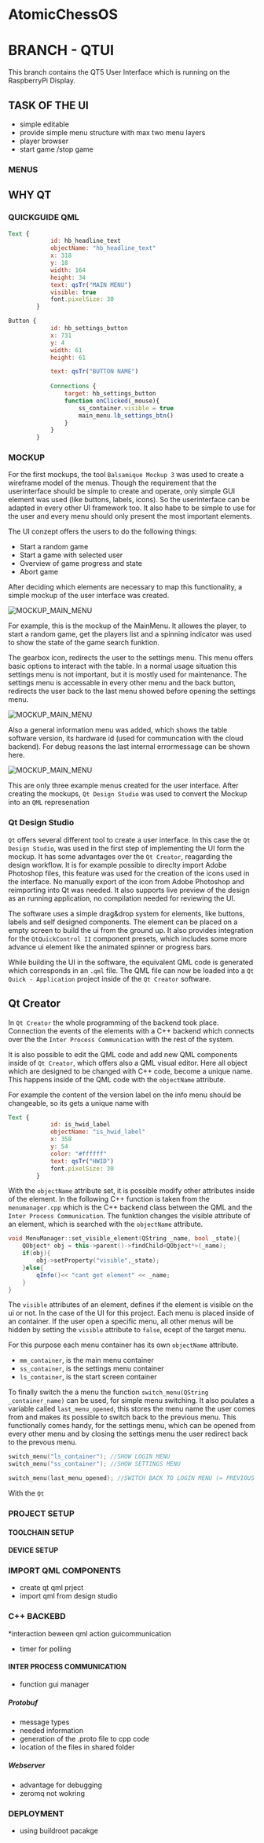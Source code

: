 # AtomicChessOS


# BRANCH - QTUI

This branch contains the QT5 User Interface which is running on the RaspberryPi Display.



## TASK OF THE UI

* simple editable
* provide simple menu structure with max two menu layers
* player browser
* start game /stop game

### MENUS

## WHY QT

### QUICKGUIDE QML

```qml
Text {
            id: hb_headline_text
            objectName: "hb_headline_text"
            x: 318
            y: 18
            width: 164
            height: 34
            text: qsTr("MAIN MENU")
            visible: true            
            font.pixelSize: 30
        }
```


```qml
Button {
            id: hb_settings_button
            x: 731
            y: 4
            width: 61
            height: 61

            text: qsTr("BUTTON NAME")
            
            Connections {
                target: hb_settings_button
                function onClicked(_mouse){
                    ss_container.visible = true
                    main_menu.lb_settings_btn()
                }
            }
        }
```



### MOCKUP

For the first mockups, the tool `Balsamique Mockup 3` was used to create a wireframe model of the menus.
Though the requirement that the userinterface should be simple to create and operate, only simple GUI element was used (like buttons, labels, icons).
So the userinterface can be adapted in every other UI framework too.
It also habe to be simple to use for the user and every menu should only present the most important elements.

The UI conzept offers the users to do the following things:

* Start a random game
* Start a game with selected user
* Overview of game progress and state
* Abort game
 
After deciding which elements are necessary to map this functionality, a simple mockup of the user interface was created.

![MOCKUP_MAIN_MENU](./documentation_images/MAINMENU.png)

For example, this is the mockup of the MainMenu. It allowes the player, to start a random game, get the players list and a spinning indicator was used to show the state of the game search funktion.

The gearbox icon, redirects the user to the settings menu. This menu offers basic options to interact with the table.
In a normal usage situation this settings menu is not important, but it is mostly used for maintenance.
The settings menu is accessable in every other menu and the back button, redirects the user back to the last menu showed before opening the settings menu.

![MOCKUP_MAIN_MENU](./documentation_images/SETTINGS.png)

Also a general information menu was added, which shows the table software version, its hardware id (used for communcation with the cloud backend).
For debug reasons the last internal errormessage can be shown here.

![MOCKUP_MAIN_MENU](./documentation_images/INFO.png)

This are only three example menus created for the user interface.
After creating the mockups, `Qt Design Studio` was used to convert the Mockup into an `QML` represenation

### Qt Design Studio

`Qt` offers several different tool to create a user interface. In this case the `Qt Design Studio`, was used in the first step of implementing the UI form the mockup. It has some advantages over the `Qt Creator`, reagarding the design workflow. It is for example possible to direclty import Adobe Photoshop files, this feature was used for the creation of the icons used in the interface. No manually export of the icon from Adobe Photoshop and reimporting into Qt was needed.
It also supports live preview of the design as an running application, no compilation needed for reviewing the UI.

The software uses a simple drag&drop system for elements, like buttons, labels and self designed components. The element can be placed on a empty screen to build the ui from the ground up. It also provides integration for the `QtQuickControl II` component presets, which includes some more advance ui element like the animated spinner or progress bars.

While building the UI in the software, the equivalent QML code is generated which corresponds in an `.qml` file.
The QML file can now be loaded into a `Qt Quick - Application` project inside of the `Qt Creator` software. 


## Qt Creator
In `Qt Creator` the whole programming of the backend took place. Connection the events of the elements with a C++ backend which connects over the the `Inter Process Communication` with the rest of the system.

It is also possible to edit the QML code and add new QML components inside of `Qt Creator`, which offers also a QML visual editor.
Here all object which are designed to be changed with C++ code, become a unique name. This happens inside of the QML code with the `objectName` attribute.

For example the content of the version label on the info menu should be changeable, so its gets a unique name with 
```qml
Text {
            id: is_hwid_label
            objectName: "is_hwid_label"
            x: 358
            y: 54
            color: "#ffffff"
            text: qsTr("HWID")
            font.pixelSize: 30
        }
```

With the `objectName` attribute set, it is possible modify other attributes inside of the element.
In the following C++ function is taken from the `menumanager.cpp` which is the C++ backend class between the QML and the `Inter Process Communication`.
The funktion changes the visible attribute of an element, which is searched with the `objectName` attribute.

```c++
void MenuManager::set_visible_element(QString _name, bool _state){
    QObject* obj = this->parent()->findChild<QObject*>(_name);
    if(obj){
        obj->setProperty("visible",_state);
    }else{
        qInfo()<< "cant get element" << _name;
    }
}
```

The `visible` attributes of an element, defines if the element is visible on the ui or not.
In the case of the UI for this project. Each menu is placed inside of an container.
If the user open a specific menu, all other menus will be hidden by setting the `visible` attribute to `false`, ecept of the target menu.

For this purpose each menu container has its own `objectName` attribute.

* `mm_container`, is the main menu container
* `ss_container`, is the settings menu container
* `ls_container`, is the start screen container

To finally switch the a menu the function `switch_menu(QString _container_name)` can be used, for simple menu switching.
It also poulates a variable called `last_menu_opened`, this stores the menu name the user comes from and makes its possible to switch back to the previous menu.
This functionally comes handy, for the settings menu, which can be opened from every other menu and by closing the settings menu the user redirect back to the prevous menu.

```c++
switch_menu("ls_container"); //SHOW LOGIN MENU
switch_menu("ss_container"); //SHOW SETTINGS MENU

switch_menu(last_menu_opened); //SWITCH BACK TO LOGIN MENU (= PREVIOUS MENU)
```







With the `Qt`










### PROJECT SETUP


#### TOOLCHAIN SETUP
#### DEVICE SETUP

### IMPORT QML COMPONENTS
* create qt qml prject
* import qml from design studio

### C++ BACKEBD
*interaction beween qml action guicommunication
* timer for polling

#### INTER PROCESS COMMUNICATION
* function gui manager


##### Protobuf
* message types
* needed information
* generation of the .proto file to cpp code
* location of the files in shared folder
##### Webserver
* advantage for debugging
* zeromq not wokring


### DEPLOYMENT
* using buildroot pacakge
 


